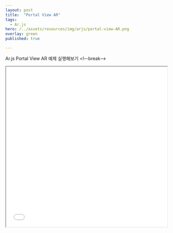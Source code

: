 ```yaml
---
layout: post
title:  "Portal View AR"
tags:
  - Ar.js
hero: /../assets/resources/img/arjs/portal-view-AR.png
overlay: green
published: true

---
```

Ar.js Portal View AR 예제 실행해보기
<!–-break-–>
                                                                         
<iframe width="100%" height="500px;" src="/../assets/resources/html/arjs/portalView.html"></iframe>

